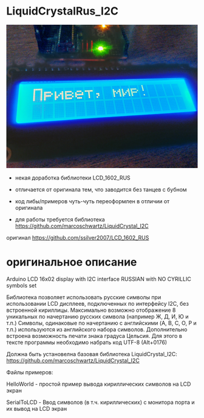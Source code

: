 # LiquidCrystalRus_I2C
![Пример HelloWorld](doc/helloworld.jpg)

- некая доработка библиотеки LCD_1602_RUS
- отличается от оригинала тем, что заводится без танцев с бубном
- код либы/примеров чуть-чуть переоформлен в отличии от оригинала

- для работы требуется библиотека https://github.com/marcoschwartz/LiquidCrystal_I2C

оригинал https://github.com/ssilver2007/LCD_1602_RUS

# оригинальное описание
Arduino LCD 16x02 display with I2C interface RUSSIAN with NO CYRILLIC symbols set

Библиотека позволяет использовать русские символы при использовании LCD дисплеев, подключенных по интерфейсу I2C, без встроенной кириллицы. Максимально возможно отображение 8 уникальных по начертанию русских символа (например Ж, Д, И, Ю и т.п.) Символы, одинаковые по начертанию с английскими (A, B, C, O, P и т.п.) используются из английского набора символов. Дополнительно встроена возможность печати знака градуса Цельсия. Для этого в тексте программы необходимо набрать код UTF-8 (Alt+0176)

Должна быть установелна базовая библиотека LiquidCrystal_I2C: https://github.com/marcoschwartz/LiquidCrystal_I2C

Файлы примеров:

HelloWorld - простой пример вывода кириллических символов на LCD экран

SerialToLCD - Ввод символов (в т.ч. кириллических) с монитора порта и их вывод на LCD экран

